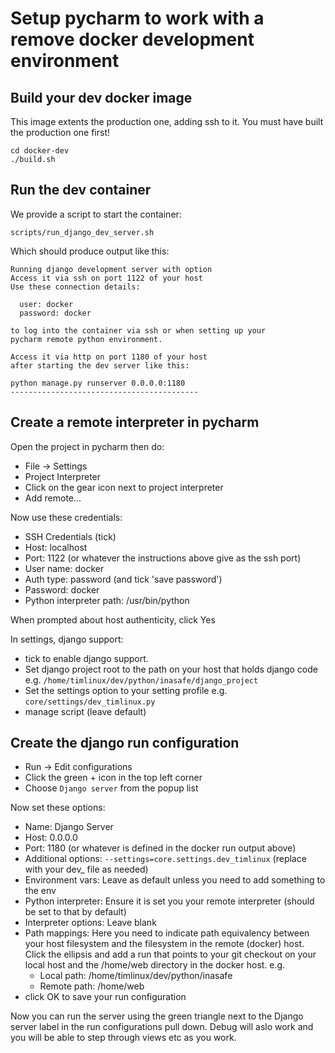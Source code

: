 # Setup pycharm to work with a remove docker development environment

## Build your dev docker image

This image extents the production one, adding ssh to it. You must
have built the production one first!

```
cd docker-dev
./build.sh
```

## Run the dev container

We provide a script to start the container:

```
scripts/run_django_dev_server.sh
```

Which should produce output like this:

```
Running django development server with option
Access it via ssh on port 1122 of your host
Use these connection details:

  user: docker
  password: docker

to log into the container via ssh or when setting up your
pycharm remote python environment.

Access it via http on port 1180 of your host
after starting the dev server like this:

python manage.py runserver 0.0.0.0:1180
------------------------------------------

```

## Create a remote interpreter in pycharm

Open the project in pycharm then do:

* File -> Settings
* Project Interpreter
* Click on the gear icon next to project interpreter
* Add remote...

Now use these credentials:

* SSH Credentials (tick)
* Host: localhost
* Port: 1122 (or whatever the instructions above give as the ssh port)
* User name: docker
* Auth type: password (and tick 'save password')
* Password: docker
* Python interpreter path: /usr/bin/python

When prompted about host authenticity, click Yes

In settings, django support:

* tick to enable django support.
* Set django project root to the path on your host that holds django code e.g. ``/home/timlinux/dev/python/inasafe/django_project``
* Set the settings option to your setting profile e.g. ``core/settings/dev_timlinux.py``
* manage script (leave default)


## Create the django run configuration

* Run -> Edit configurations
* Click the green + icon in the top left corner
* Choose ``Django server`` from the popup list

Now set these options:

* Name: Django Server
* Host: 0.0.0.0
* Port: 1180 (or whatever is defined in the docker run output above)
* Additional options: ``--settings=core.settings.dev_timlinux`` (replace with your dev_ file as needed)
* Environment vars: Leave as default unless you need to add something to the env
* Python interpreter: Ensure it is set you your remote interpreter (should be set to that by default)
* Interpreter options: Leave blank
* Path mappings: Here you need to indicate path equivalency between your host filesystem and the filesystem in the remote (docker) host. Click the ellipsis and add a run that points to your git checkout on your local host and the /home/web directory in the docker host. e.g.
  * Local path: /home/timlinux/dev/python/inasafe
  * Remote path: /home/web
* click OK to save your run configuration

Now you can run the server using the green triangle next to the Django server label in the run configurations pull down. Debug will aslo work and you will be able to step through views etc as you work.



